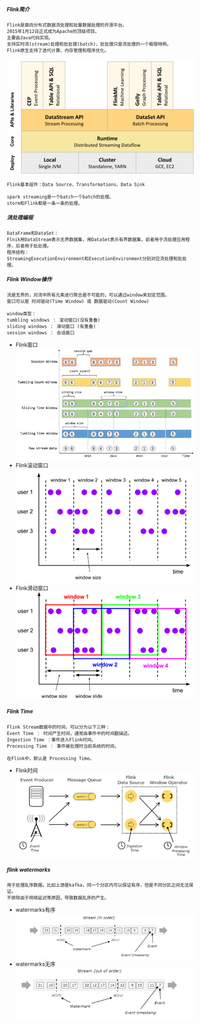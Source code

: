 
##### Flink简介
    Flink是面向分布式数据流处理和批量数据处理的开源平台。
    2015年1月12日正式成为Apache的顶级项目。
    主要由Java代码实现。
    支持实时流(stream)处理和批处理(batch)，批处理只是流处理的一个极限特例。
    Flink原生支持了迭代计算、内存管理和程序优化。
    
![Flink架构图](./doc/Flink架构图.jpg)

    Flink基本组件：Data Source、Transformations、Data Sink

    spark streaming是一个batch一个batch的处理。
    storm和Flink都是一条一条的处理。

##### 流处理编程
    DataFrame和DataSet：
    Flnik用DataStream表示无界数据集，用DataSet表示有界数据集，前者用于流处理应用程序，后者用于批处理。
    程序结构：
    StreamingExecutionEnvironment和ExecutionEnvironment分别对应流处理和批处理。
    
##### Flink Window操作
    流是无界的，对流中所有元素进行聚合是不可能的，可以通过window来划定范围。
    窗口可以是 时间驱动(Time Window) 或 数据驱动(Count Window)
    
    window类型：
    tumbling windows ： 滚动窗口(没有重叠)
    sliding windows ： 滑动窗口 (有重叠)
    session windows ： 会话窗口

* Flink窗口
![Flink窗口](./doc/flink窗口.jpg)   
* Flink滚动窗口
![Flink滚动窗口](./doc/flink滚动窗口.png)   
* Flink滑动窗口 
![Flink滑动窗口](./doc/flink滑动窗口.png)   

##### Flink Time
    Flink Stream数据中的时间，可以分为以下三种：
    Event Time ： 时间产生时间，通常由事件中的时间戳描述。
    Ingestion Time ：事件进入Flink时间。
    Processing Time ： 事件被处理时当前系统的时间。 
    
    在Flink中，默认是 Processing Time。
* Flink时间      
![Flink时间](./doc/flink时间.png)      
    
##### flink watermarks
    用于处理乱序数据。比如上游是kafka，同一个分区内可以保证有序，但是不同分区之间无法保证。
    不排除由于网络延迟等原因，导致数据乱序的产生。
* watermarks有序     
![watermarks有序](./doc/watermarks有序.png)  
* watermarks无序
![watermarks无序](./doc/watermarks无序.png)     



